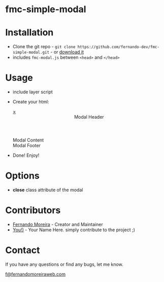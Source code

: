 fmc-simple-modal
================

Installation
============

* Clone the git repo - `git clone https://github.com/fernando-dev/fmc-simple-modal.git` - or [download it](https://github.com/fernando-dev/fmc-simple-modal/archive/master.zip)
* includes `fmc-modal.js` between `<head>` and `</head>` 


Usage
=====

* include layer script

	<script>
	jQuery(document).ready(function($) {
		$('.modal-click').fmcmodal();
	});
	</script>

* Create your html:

	<div id="modal_abrir" class="fmcmodal">
	    <a href="#!" class="modal-close" title="Fechar FMC Modal">×</a>
	    <div class="modal-inner">
			<header class="modal-header"> Modal Header </header>
			<div class="modal-content"> Modal Content </div>
			<footer class="modal-footer"> Modal Footer </footer>
	    </div>
	</div>

* Done! Enjoy!

Options
=======

+ **close**
class attribute of the modal


Contributors
============
 * [Fernando Moreira](http://fernandomoreiraweb.com/) - Creator and Maintainer
 * [You!)](https://github.com/) - Your Name Here. simply contribute to the project ;)



Contact
=======

If you have any questions or find any bugs, let me know.

f@fernandomoreiraweb.com
